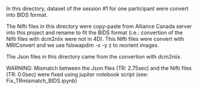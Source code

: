 In this directory, dataset of the session #1 for one participant were convert into BIDS format. 

The Nifti files in this directory were copy-paste from Alliance Canada server into this project and rename to fit the BIDS format (i.e.: convertion of the Nifti files with dcm2niix were not in 4D). This Nifti files were convert with MRIConvert and we use fslswapdim -x -y z to reorient images. 

The Json files in this directory came from the convertion with dcm2niix.

WARNING: Mismatch between the Json files (TR: 2.75sec) and the Nifti files (TR: 0.0sec) were fixed using jupiter notebook script (see: Fix_TRmismatch_BIDS.ipynb)  

